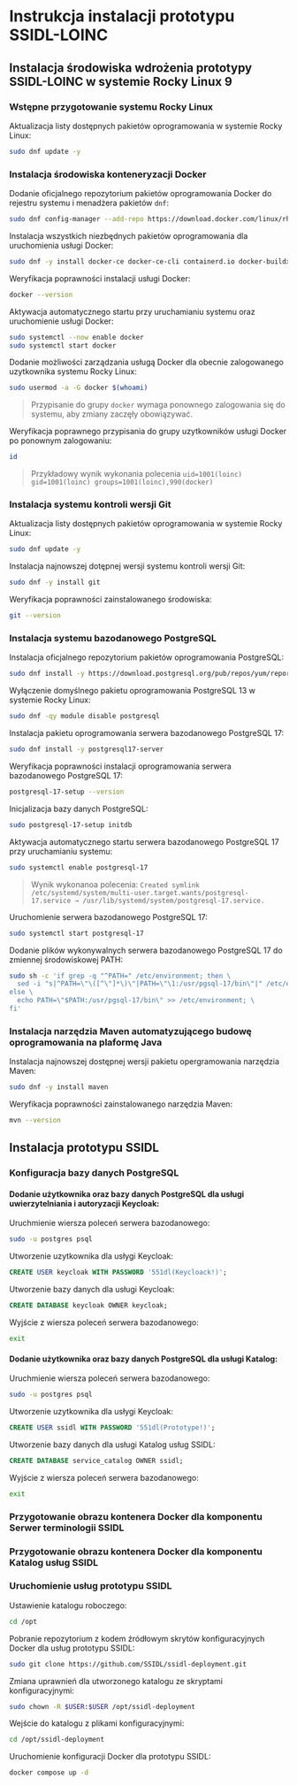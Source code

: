 # Instrukcja instalacji prototypu SSIDL-LOINC

## Instalacja środowiska wdrożenia prototypy SSIDL-LOINC w systemie Rocky Linux 9

### Wstępne przygotowanie systemu Rocky Linux

Aktualizacja listy dostępnych pakietów oprogramowania w systemie Rocky Linux:

```bash
sudo dnf update -y
```

### Instalacja środowiska konteneryzacji Docker

Dodanie oficjalnego repozytorium pakietów oprogramowania Docker do rejestru systemu i menadżera pakietów `dnf`:

```bash
sudo dnf config-manager --add-repo https://download.docker.com/linux/rhel/docker-ce.repo    
```

Instalacja wszystkich niezbędnych pakietów oprogramowania dla uruchomienia usługi Docker:

```bash
sudo dnf -y install docker-ce docker-ce-cli containerd.io docker-buildx-plugin docker-compose-plugin
```

Weryfikacja poprawności instalacji usługi Docker:


```bash
docker --version
```

Aktywacja automatycznego startu przy uruchamianiu systemu oraz uruchomienie usługi Docker:

```bash
sudo systemctl --now enable docker
sudo systemctl start docker
```

Dodanie możliwości zarządzania usługą Docker dla obecnie zalogowanego uzytkownika systemu Rocky Linux:

```bash
sudo usermod -a -G docker $(whoami)
```
> Przypisanie do grupy `docker` wymaga ponownego zalogowania się do systemu, aby zmiany zaczęły obowiązywać.

Weryfikacja poprawnego przypisania do grupy uzytkowników usługi Docker po ponownym zalogowaniu:

```bash
id
```
> Przykładowy wynik wykonania polecenia 
> `uid=1001(loinc) gid=1001(loinc) groups=1001(loinc),990(docker)`

### Instalacja systemu kontroli wersji Git

Aktualizacja listy dostępnych pakietów oprogramowania w systemie Rocky Linux:

```bash
sudo dnf update -y
```

Instalacja najnowszej dotępnej wersji systemu kontroli wersji Git:

```bash
sudo dnf -y install git
```

Weryfikacja poprawności zainstalowanego środowiska:

```bash
git --version
```

### Instalacja systemu bazodanowego PostgreSQL

Instalacja oficjalnego repozytorium pakietów oprogramowania PostgreSQL:

```bash
sudo dnf install -y https://download.postgresql.org/pub/repos/yum/reporpms/EL-9-x86_64/pgdg-redhat-repo-latest.noarch.rpm
```

Wyłączenie domyślnego pakietu oprogramowania PostgreSQL 13 w systemie Rocky Linux:

```bash
sudo dnf -qy module disable postgresql
```

Instalacja pakietu oprogramowania serwera bazodanowego PostgreSQL 17:

```bash
sudo dnf install -y postgresql17-server
```

Weryfikacja poprawności instalacji oprogramowania serwera bazodanowego PostgreSQL 17:

```bash
postgresql-17-setup --version
```

Inicjalizacja bazy danych PostgreSQL:

```bash
sudo postgresql-17-setup initdb
```

Aktywacja automatycznego startu serwera bazodanowego PostgreSQL 17 przy uruchamianiu systemu:

```bash
sudo systemctl enable postgresql-17
```

> Wynik wykonanoa polecenia:
> `Created symlink /etc/systemd/system/multi-user.target.wants/postgresql-17.service → /usr/lib/systemd/system/postgresql-17.service.`

Uruchomienie serwera bazodanowego PostgreSQL 17:

```bash
sudo systemctl start postgresql-17
```

Dodanie plików wykonywalnych serwera bazodanowego PostgreSQL 17 do zmiennej środowiskowej PATH:

```bash
sudo sh -c 'if grep -q "^PATH=" /etc/environment; then \
  sed -i "s|^PATH=\"\([^\"]*\)\"|PATH=\"\1:/usr/pgsql-17/bin\"|" /etc/environment; \
else \
  echo PATH=\"$PATH:/usr/pgsql-17/bin\" >> /etc/environment; \
fi'
```

### Instalacja narzędzia Maven automatyzującego budowę oprogramowania na plaformę Java

Instalacja najnowszej dostępnej wersji pakietu opergramowania narzędzia Maven:

```bash
sudo dnf -y install maven
```

Weryfikacja poprawności zainstalowanego narzędzia Maven:

```bash
mvn --version
```

## Instalacja prototypu SSIDL

### Konfiguracja bazy danych PostgreSQL

#### Dodanie użytkownika oraz bazy danych PostgreSQL dla usługi uwierzytelniania i autoryzacji Keycloak:

Uruchmienie wiersza poleceń serwera bazodanowego:

```bash
sudo -u postgres psql
```

Utworzenie uzytkownika dla usłygi Keycloak:

```sql
CREATE USER keycloak WITH PASSWORD '551dl(Keycloack!)';
```

Utworzenie bazy danych dla usługi Keycloak:

```sql
CREATE DATABASE keycloak OWNER keycloak;
```

Wyjście z wiersza poleceń serwera bazodanowego:

```bash
exit
```

#### Dodanie użytkownika oraz bazy danych PostgreSQL dla usługi Katalog:

Uruchmienie wiersza poleceń serwera bazodanowego:

```bash
sudo -u postgres psql
```

Utworzenie uzytkownika dla usłygi Keycloak:

```sql
CREATE USER ssidl WITH PASSWORD '551dl(Prototype!)';
```

Utworzenie bazy danych dla usługi Katalog usług SSIDL:

```sql
CREATE DATABASE service_catalog OWNER ssidl;
```

Wyjście z wiersza poleceń serwera bazodanowego:

```bash
exit
```

### Przygotowanie obrazu kontenera Docker dla komponentu Serwer terminologii SSIDL

### Przygotowanie obrazu kontenera Docker dla komponentu Katalog usług SSIDL

### Uruchomienie usług prototypu SSIDL

Ustawienie katalogu roboczego:

```bash
cd /opt
```

Pobranie repozytorium z kodem źródłowym skrytów konfiguracyjnych Docker dla usług prototypu SSIDL:

```bash
sudo git clone https://github.com/SSIDL/ssidl-deployment.git
```

Zmiana uprawnień dla utworzonego katalogu ze skryptami konfiguracyjnymi:

```bash
sudo chown -R $USER:$USER /opt/ssidl-deployment
```

Wejście do katalogu z plikami konfiguracyjnymi:

```bash
cd /opt/ssidl-deployment
```

Uruchomienie konfiguracji Docker dla prototypu SSIDL:

```bash
docker compose up -d